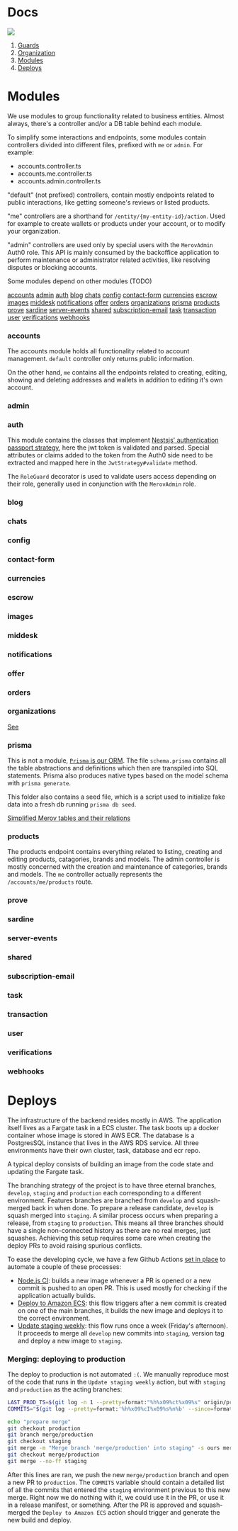 # Docs

![](https://github.com/merov-escrow/merov-backend-service/blob/feat/merov-2765-documentation/docs/Merov%20Diagram.jpg)

1. [Guards](./guards/README.md)
2. [Organization](./organizations/README.md)
3. [Modules](#modules)
4. [Deploys](#deploys)

# Modules

We use modules to group functionality related to business entities. Almost always, there's a controller and/or a DB table behind each module.

To simplify some interactions and endpoints, some modules contain controllers divided into different files, prefixed with `me` or `admin`. For example:

* accounts.controller.ts
* accounts.me.controller.ts
* accounts.admin.controller.ts

"default" (not prefixed) controllers, contain mostly endpoints related to public interactions, like getting someone's reviews or listed products.

"me" controllers are a shorthand for `/entity/{my-entity-id}/action`. Used for example to create wallets or products under your account, or to modify your organization.

"admin" controllers are used only by special users with the `MerovAdmin` Auth0 role. This API is mainly consumed by the backoffice application to perform maintenance or administrator related activities, like resolving disputes or blocking accounts.

<!-- #TODO dependencies hierarchy -->
Some modules depend on other modules (TODO)

[accounts](#accounts)
[admin](#admin)
[auth](#auth)
[blog](#blog)
[chats](#chats)
[config](#config)
[contact-form](#contact-form)
[currencies](#currencies)
[escrow](#escrow)
[images](#images)
[middesk](#middesk)
[notifications](#notifications)
[offer](#offer)
[orders](#orders)
[organizations](#organizations)
[prisma](#prisma)
[products](#products)
[prove](#prove)
[sardine](#sardine)
[server-events](#server-events)
[shared](#shared)
[subscription-email](#subscription-email)
[task](#task)
[transaction](#transaction)
[user](#user)
[verifications](#verifications)
[webhooks](#webhooks)


### accounts

The accounts module holds all functionality related to account management. `default` controller only returns public information.

On the other hand, `me` contains all the endpoints related to creating, editing, showing and deleting addresses and wallets in addition to editing it's own account.

### admin

### auth

This module contains the classes that implement [Nestsjs' authentication passport strategy](https://docs.nestjs.com/security/authentication#implementing-passport-jwt), here the jwt token is validated and parsed. Special attributes or claims added to the token from the Auth0 side need to be extracted and mapped here in the `JwtStrategy#validate` method.

The `RoleGuard` decorator is used to validate users access depending on their role, generally used in conjunction with the `MerovAdmin` role.

### blog
### chats
### config
### contact-form
### currencies
### escrow
### images
### middesk
### notifications
### offer
### orders
### organizations

[See](./organizations/README.md)

### prisma

This is not a module, [`Prisma` is our ORM](https://docs.nestjs.com/recipes/prisma). The file `schema.prisma` contains all the table abstractions and definitions which then are transpiled into SQL statements. Prisma also produces native types based on the model schema with `prisma generate`.

This folder also contains a seed file, which is a script used to initialize fake data into a fresh db running `prisma db seed`.

[Simplified Merov tables and their relations](./Merov_Simplified_ERD.pdf)

### products

The products endpoint contains everything related to listing, creating and editing products, catagories, brands and models. The admin controller is mostly concerned with the creation and maintenance of categories, brands and models. The `me` controller actually represents the `/accounts/me/products` route.

### prove
### sardine
### server-events
### shared
### subscription-email
### task
### transaction
### user
### verifications
### webhooks

# Deploys

The infrastructure of the backend resides mostly in AWS. The application itself lives as a Fargate task in a ECS cluster. The task boots up a docker container whose image is stored in AWS ECR. The database is a PostgresSQL instance that lives in the AWS RDS service. All three environments have their own cluster, task, database and ecr repo.

A typical deploy consists of building an image from the code state and updating the Fargate task.

The branching strategy of the project is to have three eternal branches, `develop`, `staging` and `production` each corresponding to a different environment. Features branches are branched from `develop` and squash-merged back in when done. To prepare a release candidate, `develop` is squash merged into `staging`. A similar process occurs when preparing a release, from `staging` to `production`. This means all three branches should have a single non-connected history as there are no real merges, just squashes. Achieving this setup requires some care when creating the deploy PRs to avoid raising spurious conflicts.

To ease the developing cycle, we have a few Github Actions [set in place](../.github/workflows/) to automate a couple of these processes:

* [Node.js CI](../.github/workflows/ci.yml): builds a new image whenever a PR is opened or a new commit is pushed to an open PR. This is used mostly for checking if the application actually builds.
* [Deploy to Amazon ECS](../.github/workflows/deploy.yml): this flow triggers after a new commit is created on one of the main branches, it builds the new image and deploys it to the correct environment.
* [Update staging weekly](../.github/workflows/scheduled_staging_merge.yml): this flow runs once a week (Friday's afternoon). It proceeds to merge all `develop` new commits into `staging`, version tag and deploy a new image to `staging`.

### Merging: deploying to production

The deploy to production is not automated `:(`. We manually reproduce most of the code that runs in the `Update staging weekly` action, but with `staging` and `production` as the acting branches:

```bash
LAST_PROD_TS=$(git log -n 1 --pretty=format:"%h%x09%ct%x09%s" origin/production | awk '{print $2}')
COMMITS="$(git log --pretty=format:'%h%x09%cI%x09%s%n%b' --since=format:ct:$(( $LAST_PROD_TS + 1 )) origin/staging)"

echo "prepare merge"
git checkout production
git branch merge/production
git checkout staging
git merge -m "Merge branch 'merge/production' into staging" -s ours merge/production
git checkout merge/production
git merge --no-ff staging
```

After this lines are ran, we push the new `merge/production` branch and open a new PR to `production`. The `COMMITS` variable should contain a detailed list of all the commits that entered the `staging` environment previous to this new merge. Right now we do nothing with it, we could use it in the PR, or use it in a release manifest, or something. After the PR is approved and squash-merged the `Deploy to Amazon ECS` action should trigger and generate the new build and deploy.
